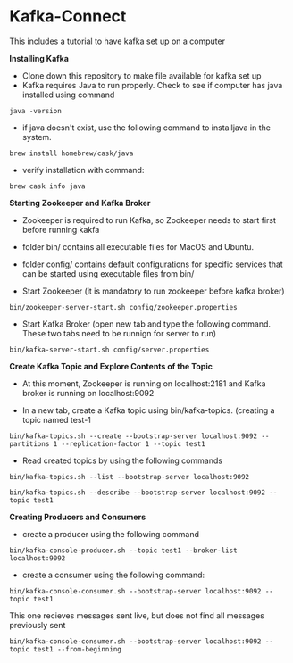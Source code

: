 # Kafka-Connect
This includes a tutorial to have kafka set up on a computer

**Installing Kafka**
- Clone down this repository to make file available for kafka set up 
- Kafka requires Java to run properly. Check to see if computer has java installed using command 
```
java -version
```
- if java doesn't exist, use the following command to installjava in the system.
```
brew install homebrew/cask/java
```
- verify installation with command: 
```
brew cask info java
```

**Starting Zookeeper and Kafka Broker**
- Zookeeper is required to run Kafka, so Zookeeper needs to start first before running kakfa
- folder bin/ contains all executable files for MacOS and Ubuntu. 
- folder config/ contains default configurations for specific services that can be started using executable files from bin/

- Start Zookeeper (it is mandatory to run zookeeper before kafka broker)
```
bin/zookeeper-server-start.sh config/zookeeper.properties
```

- Start Kafka Broker (open new tab and type the following command. These two tabs need to be runnign for server to run)
```
bin/kafka-server-start.sh config/server.properties
```

**Create Kafka Topic and Explore Contents of the Topic**
- At this moment, Zookeeper is running on localhost:2181 and Kafka broker is running on localhost:9092

- In a new tab, create a Kafka topic using bin/kafka-topics. (creating a topic named test-1
```
bin/kafka-topics.sh --create --bootstrap-server localhost:9092 --partitions 1 --replication-factor 1 --topic test1
```

- Read created topics by using the following commands
```
bin/kafka-topics.sh --list --bootstrap-server localhost:9092
```

```
bin/kafka-topics.sh --describe --bootstrap-server localhost:9092 --topic test1
```

**Creating Producers and Consumers**
- create a producer using the following command 
```
bin/kafka-console-producer.sh --topic test1 --broker-list localhost:9092
```


- create a consumer using the following command:
```
bin/kafka-console-consumer.sh --bootstrap-server localhost:9092 --topic test1
```
This one recieves messages sent live, but does not find all messages previously sent

```
bin/kafka-console-consumer.sh --bootstrap-server localhost:9092 --topic test1 --from-beginning
```















